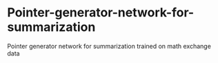 # Pointer-generator-network-for-summarization
Pointer generator network for summarization trained on math exchange data 
